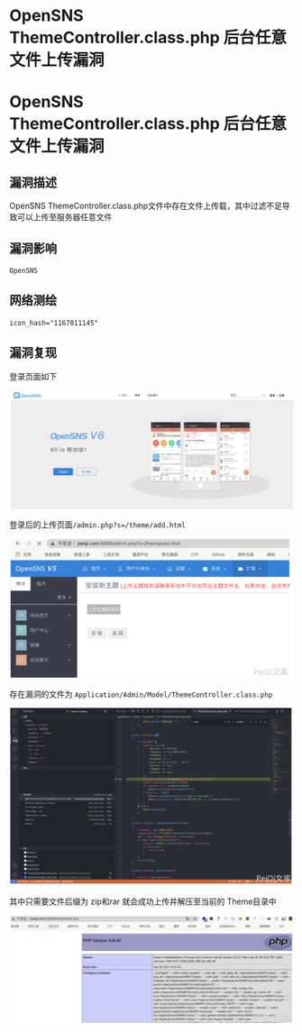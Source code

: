 # OpenSNS ThemeController.class.php 后台任意文件上传漏洞

# OpenSNS ThemeController.class.php 后台任意文件上传漏洞

## 漏洞描述

OpenSNS ThemeController.class.php文件中存在文件上传载，其中过滤不足导致可以上传至服务器任意文件

## 漏洞影响

```
OpenSNS
```

## 网络测绘

```
icon_hash="1167011145"
```

## 漏洞复现

登录页面如下

![image-20220518154644354](/images/202205181546412.png)

登录后的上传页面`/admin.php?s=/theme/add.html`

![image-20220518154658941](/images/202205181546002.png)

存在漏洞的文件为 `Application/Admin/Model/ThemeController.class.php`

![image-20220518154711821](/images/202205181547904.png)

其中只需要文件后缀为 zip和rar 就会成功上传并解压至当前的 Theme目录中

![image-20220518154728501](/images/202205181547562.png)

